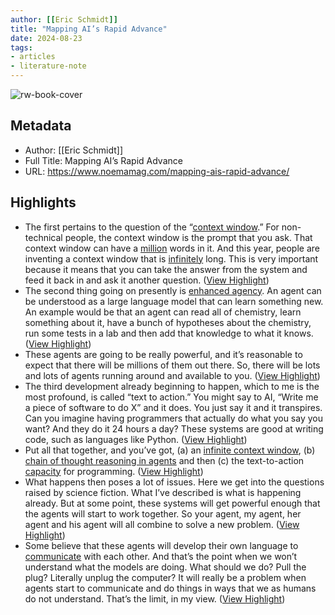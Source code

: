 ```yaml
---
author: [[Eric Schmidt]]
title: "Mapping AI’s Rapid Advance"
date: 2024-08-23
tags: 
- articles
- literature-note
---
```

![rw-book-cover](https://noemamag.imgix.net/2024/05/NOEMA_DOTS_2x1.jpg?fit=crop&fm=pjpg&h=628&ixlib=php-3.3.1&w=1200&wpsize=noema-social-facebook&s=268770120f5b9276a8488d2717fbf9d1)

## Metadata
- Author: [[Eric Schmidt]]
- Full Title: Mapping AI’s Rapid Advance
- URL: https://www.noemamag.com/mapping-ais-rapid-advance/

## Highlights
- The first pertains to the question of the “[context window](https://www.zdnet.com/article/what-does-a-long-context-window-mean-for-an-ai-model-like-gemini/).” For non-technical people, the context window is the prompt that you ask. That context window can have a [million](https://www.forbes.com/sites/moorinsights/2024/05/01/anthropic-dethroned-by-gemini-15-pros-1-million-token-context-window/?sh=303a78ba351f) words in it. And this year, people are inventing a context window that is [infinitely](https://venturebeat.com/ai/googles-new-technique-gives-llms-infinite-context/) long. This is very important because it means that you can take the answer from the system and feed it back in and ask it another question. ([View Highlight](https://read.readwise.io/read/01j6006qwxf1kgv8dh3xsfpe1p))
- The second thing going on presently is [enhanced agency](https://www.axios.com/2024/04/19/ai-agents-assistants-ethics-alignment-google). An agent can be understood as a large language model that can learn something new. An example would be that an agent can read all of chemistry, learn something about it, have a bunch of hypotheses about the chemistry, run some tests in a lab and then add that knowledge to what it knows. ([View Highlight](https://read.readwise.io/read/01j6007s9k7tdtghmt2pdm75wy))
- These agents are going to be really powerful, and it’s reasonable to expect that there will be millions of them out there. So, there will be lots and lots of agents running around and available to you. ([View Highlight](https://read.readwise.io/read/01j6007yrh3hehhkhvyg0x3ce2))
- The third development already beginning to happen, which to me is the most profound, is called “text to action.” You might say to AI, “Write me a piece of software to do X” and it does. You just say it and it transpires. Can you imagine having programmers that actually do what you say you want? And they do it 24 hours a day? These systems are good at writing code, such as languages like Python. ([View Highlight](https://read.readwise.io/read/01j60085n88vdjc1tayrmsbpb7))
- Put all that together, and you’ve got, (a) an [infinite context window](https://arxiv.org/abs/2404.07143), (b) [chain of thought reasoning in agents](https://arxiv.org/abs/2201.11903) and then (c) the text-to-action [capacity](https://aibusiness.com/nlp/ai-code-generation-models-the-big-list) for programming. ([View Highlight](https://read.readwise.io/read/01j6008ajnvzaqc81yc5hnp46k))
- What happens then poses a lot of issues. Here we get into the questions raised by science fiction. What I’ve described is what is happening already. But at some point, these systems will get powerful enough that the agents will start to work together. So your agent, my agent, her agent and his agent will all combine to solve a new problem. ([View Highlight](https://read.readwise.io/read/01j6008grf94xznmz18460bsj4))
- Some believe that these agents will develop their own language to [communicate](https://www.livescience.com/technology/artificial-intelligence/scientists-create-ai-models-that-can-talk-to-each-other-and-pass-on-skills-with-limited-human-input) with each other. And that’s the point when we won’t understand what the models are doing. What should we do? Pull the plug? Literally unplug the computer? It will really be a problem when agents start to communicate and do things in ways that we as humans do not understand. That’s the limit, in my view. ([View Highlight](https://read.readwise.io/read/01j6008q43m3y9b0x7aw7ba910))
